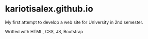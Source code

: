 # kariotisalex.github.io
My first attempt to develop a web site for University in 2nd semester.

Writted with HTML, CSS, JS, Bootstrap
